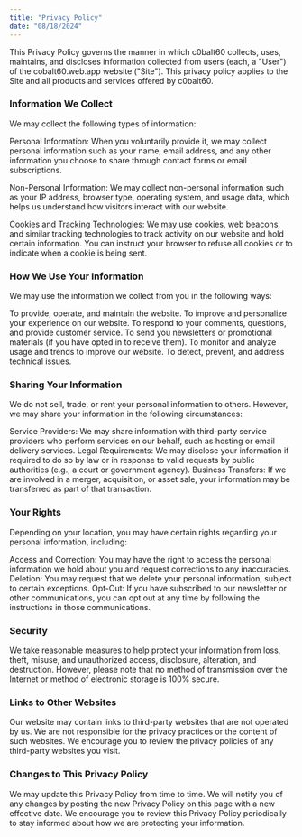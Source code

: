 ```yaml
---
title: "Privacy Policy"
date: "08/18/2024"
---
```


This Privacy Policy governs the manner in which c0balt60 collects, uses, maintains, and discloses information collected from users (each, a "User") of the cobalt60.web.app website ("Site"). This privacy policy applies to the Site and all products and services offered by c0balt60.

### Information We Collect

We may collect the following types of information:

Personal Information: When you voluntarily provide it, we may collect personal information such as your name, email address, and any other information you choose to share through contact forms or email subscriptions.

Non-Personal Information: We may collect non-personal information such as your IP address, browser type, operating system, and usage data, which helps us understand how visitors interact with our website.

Cookies and Tracking Technologies: We may use cookies, web beacons, and similar tracking technologies to track activity on our website and hold certain information. You can instruct your browser to refuse all cookies or to indicate when a cookie is being sent.

### How We Use Your Information

We may use the information we collect from you in the following ways:

To provide, operate, and maintain the website.
To improve and personalize your experience on our website.
To respond to your comments, questions, and provide customer service.
To send you newsletters or promotional materials (if you have opted in to receive them).
To monitor and analyze usage and trends to improve our website.
To detect, prevent, and address technical issues.

### Sharing Your Information

We do not sell, trade, or rent your personal information to others. However, we may share your information in the following circumstances:

Service Providers: We may share information with third-party service providers who perform services on our behalf, such as hosting or email delivery services.
Legal Requirements: We may disclose your information if required to do so by law or in response to valid requests by public authorities (e.g., a court or government agency).
Business Transfers: If we are involved in a merger, acquisition, or asset sale, your information may be transferred as part of that transaction.

### Your Rights

Depending on your location, you may have certain rights regarding your personal information, including:

Access and Correction: You may have the right to access the personal information we hold about you and request corrections to any inaccuracies.
Deletion: You may request that we delete your personal information, subject to certain exceptions.
Opt-Out: If you have subscribed to our newsletter or other communications, you can opt out at any time by following the instructions in those communications.

### Security

We take reasonable measures to help protect your information from loss, theft, misuse, and unauthorized access, disclosure, alteration, and destruction. However, please note that no method of transmission over the Internet or method of electronic storage is 100% secure.

### Links to Other Websites

Our website may contain links to third-party websites that are not operated by us. We are not responsible for the privacy practices or the content of such websites. We encourage you to review the privacy policies of any third-party websites you visit.

### Changes to This Privacy Policy

We may update this Privacy Policy from time to time. We will notify you of any changes by posting the new Privacy Policy on this page with a new effective date. We encourage you to review this Privacy Policy periodically to stay informed about how we are protecting your information.

